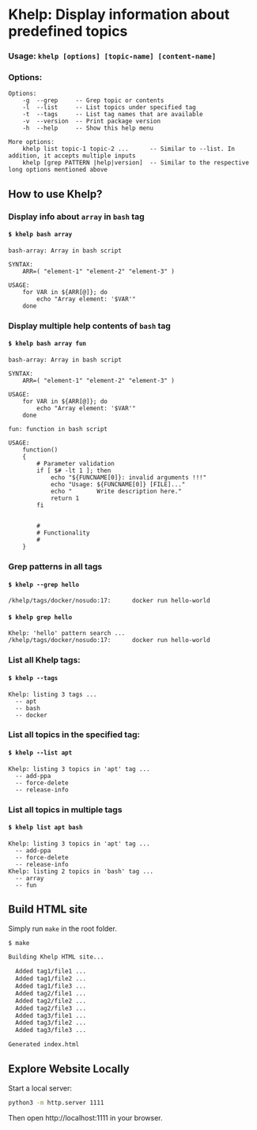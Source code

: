 # Khelp: Display information about predefined topics

### Usage: `khelp [options] [topic-name] [content-name]`

### Options:
```
Options:
    -g  --grep     -- Grep topic or contents
    -l  --list     -- List topics under specified tag
    -t  --tags     -- List tag names that are available
    -v  --version  -- Print package version
    -h  --help     -- Show this help menu

More options:
    khelp list topic-1 topic-2 ...      -- Similar to --list. In addition, it accepts multiple inputs
    khelp [grep PATTERN |help|version]  -- Similar to the respective long options mentioned above
```

## How to use Khelp?
### Display info about `array` in `bash` tag
#### `$ khelp bash array`
```
bash-array: Array in bash script

SYNTAX:
    ARR=( "element-1" "element-2" "element-3" )

USAGE:
    for VAR in ${ARR[@]}; do
        echo "Array element: '$VAR'"
    done
```

### Display multiple help contents of `bash` tag
#### `$ khelp bash array fun`
```
bash-array: Array in bash script

SYNTAX:
    ARR=( "element-1" "element-2" "element-3" )

USAGE:
    for VAR in ${ARR[@]}; do
        echo "Array element: '$VAR'"
    done

fun: function in bash script

USAGE:
    function()
    {
        # Parameter validation
        if [ $# -lt 1 ]; then
            echo "${FUNCNAME[0]}: invalid arguments !!!"
            echo "Usage: ${FUNCNAME[0]} [FILE]..."
            echo "       Write description here."
            return 1
        fi


        #
        # Functionality
        #
    }
```

### Grep patterns in all tags
#### `$ khelp --grep hello`
```
/khelp/tags/docker/nosudo:17:      docker run hello-world
```

#### `$ khelp grep hello`
```
Khelp: 'hello' pattern search ...
/khelp/tags/docker/nosudo:17:      docker run hello-world
```

### List all Khelp tags:
#### `$ khelp --tags`
```
Khelp: listing 3 tags ...
  -- apt
  -- bash
  -- docker
```

### List all topics in the specified tag:
#### `$ khelp --list apt`
```
Khelp: listing 3 topics in 'apt' tag ...
  -- add-ppa
  -- force-delete
  -- release-info
```

### List all topics in multiple tags
#### `$ khelp list apt bash`
```
Khelp: listing 3 topics in 'apt' tag ...
  -- add-ppa
  -- force-delete
  -- release-info
Khelp: listing 2 topics in 'bash' tag ...
  -- array
  -- fun
```

## Build HTML site

Simply run `make` in the root folder.

```bash
$ make

Building Khelp HTML site...

  Added tag1/file1 ...
  Added tag1/file2 ...
  Added tag1/file3 ...
  Added tag2/file1 ...
  Added tag2/file2 ...
  Added tag2/file3 ...
  Added tag3/file1 ...
  Added tag3/file2 ...
  Added tag3/file3 ...

Generated index.html
```

## Explore Website Locally

Start a local server:

```bash
python3 -m http.server 1111
```

Then open http://localhost:1111 in your browser.

